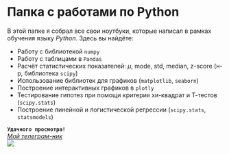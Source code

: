 # Папка с работами по Python
В этой папке я собрал все свои ноутбуки, которые написал в рамках обучения языку *Python*. Здесь вы найдёте:  
* Работу с библиотекой `numpy`
* Работу с таблицами в `Pandas`  
* Расчёт статистических показателей: $\mu$, mode, std, median, z-score (н-р, библиотека `scipy`)
* Использование библиотек для графиков (`matplotlib`, `seaborn`)
* Построение интерактивных графиков в `plotly`
* Тестирование гипотез при помощи критерия хи-квадрат и Т-тестов (`scipy.stats`)
* Построение линейной и логистической регрессии (`scipy.stats`, `statsmodels`)

**`Удачного просмотра!`**  
*[Мой телеграм-ник](t.me/fressssh)*  
![](https://sportishka.com/uploads/posts/2022-03/thumbs/1647173957_4-sportishka-com-p-zimnyaya-kappadokiya-turizm-krasivo-foto-4.jpg)
